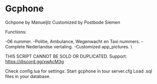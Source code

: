 # Gcphone
Gchpone by Manueljlz
Customized by Postbode Siemen

Functions:

-06 nummer.
-Politie, Ambulance, Wegenwacht en Taxi nummers.
-Complete Nederlandse vertaling.
-Customized app_pictures.
\

THIS SCRIPT CANNOT BE SOLD OR DUPLICATED.
Support: https://discord.gg/xwAcM3g

Check config.lua for settings.
Start gcphone in tour server.cfg
Load .sql files in your database.
